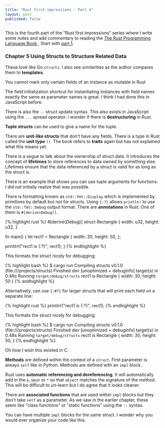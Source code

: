 ```yaml
---
title: "Rust first impressions - Part 4"
layout: post
published: false
---
```


This is the fourth part of the "Rust first impressions" series where I write some notes and add commentary to reading the [The Rust Programming Language Book ](https://doc.rust-lang.org/stable/book/). Start with [part 1](/2020/07/11/rust-first-impressions.html).

### Chapter 5 Using Structs to Structure Related Data

These look like Go `structs`. I also see similarities as the author compares them to **templates**.

You cannot mark only certain fields of an instance as mutable in Rust

The field initialization shortcut for instantiating instances with field names exactly the same as parameter names is great. I think I had done this in JavaScript before.

There is also the `..` struct update syntax. This also exists in JavaScript using the `...` spread operator. I wonder if there is **destructuring** in Rust.

**Tuple structs** can be used to give a name for the tuple.

There are **unit-like structs** that don't have any fields. There is a type in Rust called the **unit type** `()`. The book refers to **traits** again but has not explained what this means yet.

There is a segue to talk about the ownership of struct data. It introduces the concept of **lifetimes** to store references to data owned by something else. Lifetimes ensure that the data referenced by a struct is valid for as long as the struct is.

There is an example that shows you can use tuple arguments for functions. I did not initially realize that was possible.

There is formatting known as `std::fmt::Display` which is implemented by primitives by default but not for structs. Using `{:?}` allows `println!` to use the `std::fmt::Debug` output format. There are **annotations** in Rust. One of them is `#[derive(Debug)]`.

{% highlight rust %}
#[derive(Debug)]
struct Rectangle {
  width: u32,
  height: u32,
}

fn main() {
  let rect1 = Rectangle {
    width: 30,
    height: 50,
  };

  println!("rect1 is {:?}", rect1);
}
{% endhighlight %}

This formats the struct nicely for debugging:

{% highlight bash %}
$ cargo run
   Compiling structs v0.1.0 (file:///projects/structs)
    Finished dev [unoptimized + debuginfo] target(s) in 0.48s
     Running `target/debug/structs`
rect1 is Rectangle { width: 30, height: 50 }
{% endhighlight %}

Alternatively, can use `{:#?}` for larger structs that will print each field on a separate line:

{% highlight rust %}
println!("rect1 is {:?}", rect1);
{% endhighlight %}

This formats the struct nicely for debugging:

{% highlight bash %}
$ cargo run
   Compiling structs v0.1.0 (file:///projects/structs)
    Finished dev [unoptimized + debuginfo] target(s) in 0.48s
     Running `target/debug/structs`
rect1 is Rectangle {
    width: 30,
    height: 50,
}
{% endhighlight %}

Oh how I wish this existed in C.

**Methods** are defined within the context of a `struct`. First parameter is always `self` like in Python. Methods are defined with an `impl` block.

Rust uses **automatic referencing and dereferencing**. It will automatically add in the `&`, `&mut` or `*` so that `object` matches the signature of the method. This will be difficult to un-learn but I do agree that it looks cleaner.

There are **associated functions** that are used within `impl` blocks but they don't take `self` as a parameter. As we saw in the earlier chapter, these seem like "class functions" or "static functions" using the `::` syntax.

You can have multiple `impl` blocks for the same struct. I wonder why you would ever organize your code like this.

